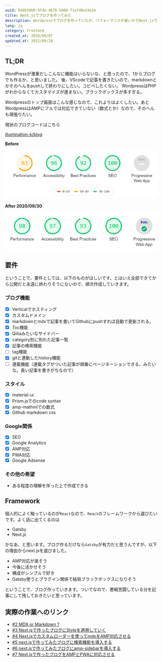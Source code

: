 ```yaml
---
uuid: 650b30b0-9fde-467b-b088-f1afd0e24e2e
title: Next.jsでブログを作ってみた
description: Wordpressでブログを作っていたが、パフォーマンスが遅いのでNext.jsで作り直した。ほしい要件、使うフレームワークの選定など。
lang: ja
category: frontend
created_at: 2020/09/07
updated_at: 2021/09/29
---
```


## TL;DR

WordPressが激重だしこんなに機能はいらないな、と思ったので、1からブログでも作るか、と思いました。
後、VScodeで記事を書きたいので、markdownとかそのへんをpushして終わりにしたい。コピペしたくない。
WordpressはPHPがわからなくてカスタマイズが進まない。ブラックボックスが多すぎる。

Wordpressのトップ画面はこんな感じなので、これよりはよくしたい。あとWordpressはAMPにフルでは対応できていない（数式とか）なので、そのへんも頑張りたい。

現状のブログコードはこちら

[illumination-k/blog](https://github.com/illumination-k/blog)

**Before**

![lighthouse-wordpress-top](/images/lighthouse-wordpress-top.PNG)

**After 2020/09/30**

![lighthouse-next-blog](/images/lighthouse-nextblog-top.PNG)

## 要件

ということで、要件としては、以下のものがほしいです。とはいえ全部できてから公開だと永遠に終わりそうにないので、順次作成していきます。

### ブログ機能

- [x] Verticalでホスティング
- [x] カスタムドメイン
- [x] markdownとmdxで記事を書いてGithubにpushすれば自動で更新される。
- [x] Toc機能
- [x] Qiitaみたいなサイドバー
- [x] category別に別れた記事一覧
- [x] 記事の検索機能
- [ ] tag機能
- [x] gitと連動したhistory機能
- [ ] 連載機能（連載タグがついた記事が順番にページネーションできる、みたいな。長い記事を書きがちなので）

### スタイル

- [x] material-ui
- [x] Prism.jsでのcode syntax
- [x] amp-mathmlでの数式
- [x] Github markdown css

### Google関係

- [x] SEO
- [x] Google Analytics
- [x] AMP対応
- [x] PWA対応
- [x] Google Adsense

### その他の希望

- ある程度の理解を伴った上で作成できる

## Framework

個人的によく触っているのが`React`なので、`React`のフレームワークから選びたいです。よく話に出てくるのは

- Gatsby
- Next.js

かなあ、と思います。ブログ作るだけなら`Gatsby`が有力だと思うんですが、以下の理由からnext.jsを選びました。

- AMP対応が楽そう
- 今後に活かせそう
- 構成がシンプルで好き
- Gatsby使うとプラグイン関係で結局ブラックボックスになりそう

ということで、ブログ作っていきます。ついでなので、悪戦苦闘している分を記事にして残しておきたいと思っています。

## 実際の作業へのリンク

- [#2 MDX or Markdown ?](https://illumination-k.dev/posts/frontend/make_blog_2)
- [#3 Next.jsで作ったブログにStyleを適用していく](https://illumination-k.dev/posts/frontend/make_blog_3)
- [#4 Next.jsでカスタムローダーを使ってmdxをAMP対応させる](https://illumination-k.dev/posts/frontend/make_blog_4)
- [#5 next.jsで作ってみたブログに検索機能を導入する](https://illumination-k.dev/posts/frontend/make_blog_5)
- [#6 next.jsで作ってみたブログにamp-sidebarを導入する](https://illumination-k.dev/posts/frontend/make_blog_6)
- [#7 Next.jsで作ったブログをAMPとPWAに対応させる](https://illumination-k.dev/posts/frontend/make_blog_7)
